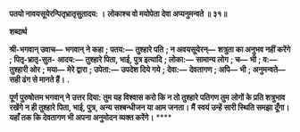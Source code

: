 **पतयो नावयसूयेरन्पितृभ्रातृसुतादय: ।** **लोकाश्च वो मयोपेता देवा अप्यनुमन्वते ॥ ३१॥** 

**शब्दार्थ** 

**श्री-भगवान् उवाच—** **भगवान् ने कहा** **; पतय:—** **तुश्हारे पति** **; न अवयसूयेरन्—** **शत्रुता का अनुभव नहीं करेंगे** **; पितृ-भ्रातृ-सुत-** **आदय:—** **तुश्हारे पिता, भाई, पुत्र इत्यादि** **; लोका:—** **सामान्य लोग** **; च—** **भी** **; व:—** **तुश्हारी ओर** **; मया—** **मेरे द्वारा** **; उपेता:—** **उपदेश दिये गये** **; देवा:—** **देवतागण** **; अपि—** **भी** **; अनुमन्वते—** **सही ढंग से मानते हैं।** **.** 

**पूर्ण पुरुषोत्तम भगवान् ने उत्तर दिया: तुम यह विश्वास करो कि न तो तुश्हारे पतिगण तुम** **लोगों के प्रति शत्रुभाव रखेंगे न ही तुश्हारे पिता, भाई, पुत्र, अन्य सश्बन्धीजन या आम जनता। मैं** **स्वयं उन्हें सारी स्थिति समझा दूँगा। यहाँ तक कि देवतागण भी अपना अनुमोदन व्यक्त करेंगे।** **** 